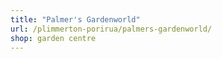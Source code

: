 ```yaml
---
title: "Palmer's Gardenworld"
url: /plimmerton-porirua/palmers-gardenworld/
shop: garden centre
---
```


